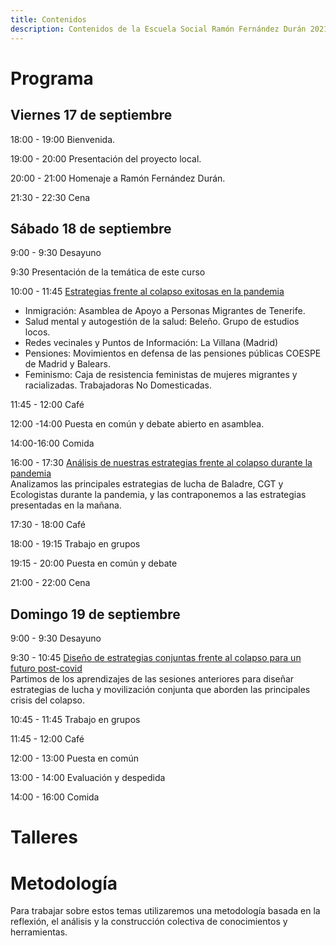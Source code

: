 ```yaml
---
title: Contenidos
description: Contenidos de la Escuela Social Ramón Fernández Durán 2021
---
```


# Programa

## Viernes 17 de septiembre

18:00 - 19:00 Bienvenida.

19:00 - 20:00 Presentación del proyecto local.

20:00 - 21:00 Homenaje a Ramón Fernández Durán.

21:30 - 22:30 Cena

## Sábado 18 de septiembre

9:00 - 9:30 Desayuno

9:30 Presentación de la temática de este curso

10:00 - 11:45 [Estrategias frente al colapso exitosas en la pandemia](#taller1)

- Inmigración: Asamblea de Apoyo a Personas Migrantes de Tenerife.
- Salud mental y autogestión de la salud: Beleño. Grupo de estudios locos.
- Redes vecinales y Puntos de Información: La Villana (Madrid)
- Pensiones: Movimientos en defensa de las pensiones públicas COESPE de Madrid y Balears.
- Feminismo: Caja de resistencia feministas de mujeres migrantes y racializadas. Trabajadoras No Domesticadas.

11:45 - 12:00 Café

12:00 -14:00 Puesta en común y debate abierto en asamblea.

14:00-16:00 Comida

16:00 - 17:30 [Análisis de nuestras estrategias frente al colapso durante la pandemia](#taller2)  
Analizamos las principales estrategias de lucha de Baladre, CGT y Ecologistas durante la pandemia, y las contraponemos a las estrategias presentadas en la mañana.

17:30 - 18:00 Café

18:00 - 19:15 Trabajo en grupos

19:15 - 20:00 Puesta en común y debate

21:00 - 22:00 Cena

## Domingo 19 de septiembre

9:00 - 9:30 Desayuno

9:30 - 10:45 [Diseño de estrategias conjuntas frente al colapso para un futuro post-covid](#taller3)  
Partimos de los aprendizajes de las sesiones anteriores para diseñar estrategias de lucha y movilización conjunta que aborden las principales crisis del colapso.

10:45 - 11:45 Trabajo en grupos

11:45 - 12:00 Café

12:00 - 13:00 Puesta en común

13:00 - 14:00 Evaluación y despedida

14:00 - 16:00 Comida

# Talleres



# Metodología

Para trabajar sobre estos temas utilizaremos una metodología basada en la reflexión, el análisis y la construcción colectiva de conocimientos y herramientas.


